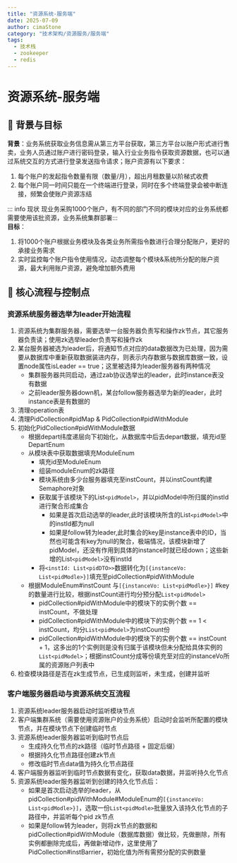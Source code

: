 ```yaml
---
title: "资源系统-服务端"
date: 2025-07-09
author: cimaStone
category: "技术架构/资源服务/服务端"
tags: 
  - 技术栈
  - zookeeper
  - redis
---
```


# 资源系统-服务端
## 🎯 背景与目标
**背景**：业务系统获取业务信息需从第三方平台获取，第三方平台以账户形式进行售卖，业务人员通过账户进行密码登录，输入行业业务指令获取资源数据，也可以通过系统交互的方式进行登录发送指令请求；账户资源有以下要求：
1. 每个账户的发起指令数量有限（数量/月），超出月租数量以阶梯式收费
2. 每个账户同一时间只能在一个终端进行登录，同时在多个终端登录会被中断连接，频繁会使账户资源冻结

::: info 现状 现业务采购1000个账户，有不同的部门不同的模块对应的业务系统都需要使用该批资源，业务系统集群部署:::<br>
**目标**：
  1. 将1000个账户根据业务模块及各类业务所需指令数进行合理分配账户，更好的承接业务需求
  2. 实时监控每个账户指令使用情况，动态调整每个模块&系统所分配的账户资源，最大利用账户资源，避免增加额外费用

## 🔧 核心流程与控制点
### 资源系统服务器选举为leader开始流程
1. 资源系统为集群服务器，需要选举一台服务器负责写和操作zk节点，其它服务器负责读；使用zk选举leader负责写和操作zk
2. 某台服务器被选为leader后，将通知节点对应的data数据改为已处理，因为需要从数据库中重新获取数据装进内存，则表示内存数据与数据库数据一致，设置node属性isLeader == true；这里被选择为leader服务器有两种情况
   - 集群服务器共同启动，通过zab协议选举出的leader，此时instance表没有数据
   - 之前leader服务器down机，某台follow服务器选举为新的leader，此时instance表是有数据的
4. 清理operation表
5. 清理PidCollection#pidMap & PidCollection#pidWithModule
6. 初始化PidCollection#pidWithModule数据
   - 根据depart纬度递层向下初始化，从数据库中后去depart数据，填充id至DepartEnum
   - 从模块表中获取数据填充ModuleEnum
     - 填充id至ModuleEnum
     - 组装moduleEnum的zk路径
     - 模块系统由多少台服务器填充至instCount，并以instCount构建Semaphore对象
     - 获取属于该模块下的List`<pidModel>`，并以pidModel中所归属的instId进行聚合形成集合
       - 如果是首次启动选举的leader,此时该模块所含的List`<pidModel>`中的instId都为null
       - 如果是follow转为leader,此时集合的key是instance表中的ID，当然也可能含有key为null的聚合，极端情况，该模块新增了pidModel，还没有作用到具体的instance时就已经down；这些新增的List`<pidModel>`没有instId
     - 将`<instId: List<pidDTO>>`数据转化为`[{instanceVo: List<pidModle>}]`填充至pidCollection#pidWithModule
   - 根据ModuleEnum#instCount 与`[{instanceVo: List<pidModle>}]` #key的数量进行比较，根据instCount进行均分预分配`List<pidModel>`
     - pidCollection#pidWithModule中的模块下的实例个数 == instCount，不做处理
     - pidCollection#pidWithModule中的模块下的实例个数 == 1 < instCount，均分`List<pidModel>`为instCount份
     - pidCollection#pidWithModule中的模块下的实例个数 == instCount + 1，这多出的1个实例则是没有归属于该模块但未分配给具体实例的`List<pidModel>`；根据instCount分成等份填充至对应的instanceVo所属的资源账户列表中
7. 检查模块路径是否在zk生成节点，已生成则监听，未生成，创建并监听

### 客户端服务器启动与资源系统交互流程
1. 资源系统leader服务器启动时监听模块节点
2. 客户端集群系统（需要使用资源账户的业务系统）启动时会监听所配置的模块节点，并在模块节点下创建临时节点
3. 资源系统leader服务器监听到临时节点后
   - 生成持久化节点的zk路径（临时节点路径 + 固定后缀）
   - 根据持久化节点路径创建zk节点
   - 修改临时节点data值为持久化节点路径
4. 客户端服务器监听到临时节点数据有变化，获取data数据，并监听持久化节点
5. 资源系统leader服务器监听到创建的持久化节点后：
   - 如果是首次启动选举的leader，从pidCollection#pidWithModule#ModuleEnum的`[{instanceVo: List<pidModle>}]`，选取一份`List<pidModle>`批量放入该持久化节点的子路径中，并监听每个pid zk节点
   - 如果是follow转为leader，则将zk节点的数据和pidCollection#pidWithModule（数据库数据）做比较，先做删除，所有实例都删除完成后，再做新增动作，这里使用了PidCollection#instBarrier，初始化值为所有需预分配的实例数量
